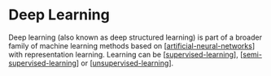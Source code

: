 # Deep Learning

Deep learning (also known as deep structured learning) is part of a broader family of machine learning methods based on [[artificial-neural-networks]] with representation learning. Learning can be [[supervised-learning]], [[semi-supervised-learning]] or [[unsupervised-learning]].

[//begin]: # "Autogenerated link references for markdown compatibility"
[artificial-neural-networks]: artificial-neural-networks "Artificial Neural Networks"
[supervised-learning]: supervised-learning "Supervised Learning"
[unsupervised-learning]: unsupervised-learning "Unsupervised Learning"
[semi-supervised-learning]: semi-supervised-learning "Semi-supervised Learning"
[//end]: # "Autogenerated link references"
